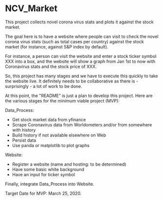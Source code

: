 # NCV_Market
This project collects novel corona virus stats and plots it against the stock market.

The goal here is to have a website where people can visit to check the novel corona virus stats (such as total cases per country) against the stock market (for instance, against S&P index by default).

For instance, a person can visit the website and enter a stock ticker symbol XXX into a box, and the website will show a graph from Jan 1st to now with Coronavirus stats and the stock price of XXX.

So, this project has many stages and we have to execute this quickly to take the website live. It definitely needs to be collaborative as there is - surprisingly - a lot of work to be done.

At this point, the "README" is just a plan to develop this project. Here are the various stages for the minimum viable project (MVP):

Data_Process:
- Get stock market data from yfinance
- Scrape Coronavirus data from Worldometers and/or from somewhere with history
- Build history if not available elsewhere on Web
- Persist data
- Use panda or matplotlib to plot graphs

Website:
- Register a website (name and hosting: to be determined)
- Have some basic white background 
- Have an input for ticker symbol

Finally, integrate Data_Process into Website. 

Target Date for MVP: March 25, 2020.
